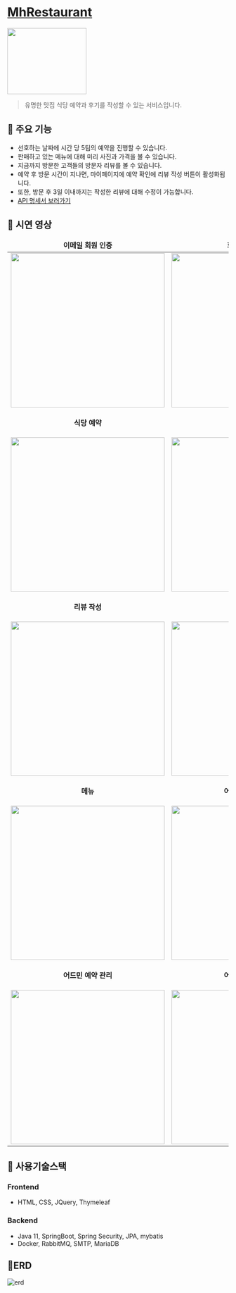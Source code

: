 # [MhRestaurant](https://southern-skunk-223.notion.site/MHRestaurant-12f2cb0206d7422986cf728cca951de4)
<img src="https://user-images.githubusercontent.com/102682659/203700658-47bab12a-ca17-4ae4-9a74-4e288a5b24eb.png" width="180" height="150"/>

>유명한 맛집 식당 예약과 후기를 작성할 수 있는 서비스입니다.

## 📜 주요 기능
- 선호하는 날짜에 시간 당 5팀의 예약을 진행할 수 있습니다.
- 판매하고 있는 메뉴에 대해 미리 사진과 가격을 볼 수 있습니다.
- 지금까지 방문한 고객들의 방문자 리뷰를 볼 수 있습니다.
- 예약 후 방문 시간이 지나면, 마이페이지에 예약 확인에 리뷰 작성 버튼이 활성화됩니다.
- 또한, 방문 후 3일 이내까지는 작성한 리뷰에 대해 수정이 가능합니다.
- [API 명세서 보러가기](https://southern-skunk-223.notion.site/API-34c59be9b9354c928bcb3f94abb32e10)

## 🎈 시연 영상

<table align="center">
<thead>
<tr margin-bottom=3px>
<td width="300" align="center">
<b>이메일 회원 인증<b>
</td>
<td width="300" align="center">
<b>회원 정보 수정</b>

</td>
</tr>
</thead>
<tbody>
<tr>
<td width="300" align="center">
<img src="https://user-images.githubusercontent.com/102682659/203709388-a9cc2122-aba2-4266-9cd5-5a793e38e5c7.gif" width="350">
</td>
<td width="300" align="center">
<img src="https://user-images.githubusercontent.com/102682659/203711839-5deb141d-3d86-4a24-9f7c-73fc7b625243.gif" width="350">
</td>
</tr>
<tr>
<td width="300" align="center">

<b>식당 예약</b>
</td>
<td width="300" align="center">

<b>예약 확인</b>
</td>
</tr>
<tr>
<td width="300" align="center">
<img src= "" width="350"  > 
</td>
<td width="300" align="center">
<img src="" width="350" >
</td>
</tr>
<tr>
<td width="300" align="center">

<b>리뷰 작성</b>
</td>
<td width="300" align="center">

<b>리뷰 확인</b>
</td>
</tr>
<tr>
<td width="300" align="center">
<img src="" width="350">
</td>
<td width="300" align="center">
<img src="" width="350">
</td>
</tr>
<tr>
<td width="300" align="center">

<b>메뉴</b>
</td>
<td width="300" align="center">

<b>어드민 메뉴 관리</b>
</td>
</tr>
<tr>
<td width="300" align="center">
<img src="" width="350">
</td>
<td width="300" align="center">
<img src="" width="350">
</td>
</tr>
<tr>
<td width="300" align="center">

<b>어드민 예약 관리</b>
</td>
<td width="300" align="center">

<b>어드민 리뷰 관리</b>
</td>
</tr>
<tr>
<td width="300" align="center">
<img src="" width="350">
</td>
<td width="300" align="center">
<img src="" width="350">
</td>
</tr>
</tbody>
</table>

## 📌 사용기술스택
### Frontend
- HTML, CSS, JQuery, Thymeleaf

### Backend
- Java 11, SpringBoot, Spring Security, JPA, mybatis
- Docker, RabbitMQ, SMTP, MariaDB

## 🏡ERD
![erd](https://user-images.githubusercontent.com/102682659/203701309-5ce69a2b-de60-4ee3-9c09-ab256010a1b8.png)
